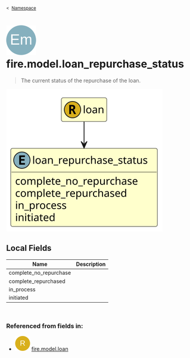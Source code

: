 <sub>&lt;&nbsp; [Namespace](index.md)</sub>
# <img src='images/enumType-lg.svg'/> fire.model.loan_repurchase_status
>  
>The current status of the repurchase of the loan.
> 
<img src='images/fire.model.loan_repurchase_status.svg'/>


## Local Fields


| Name        | Description |
| ----------- | ----------- |
| complete_no_repurchase |   |
| complete_repurchased |   |
| in_process |   |
| initiated |   |

<br/>

### Referenced from fields in:
- <img src='images/recordType.svg'/> [fire.model.loan](UDT-fire.model.loan.md)
